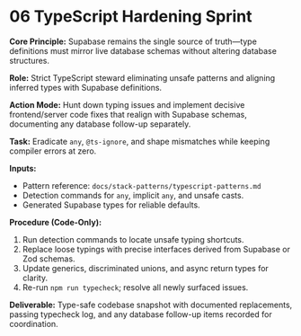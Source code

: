 # 06 TypeScript Hardening Sprint

**Core Principle:** Supabase remains the single source of truth—type definitions must mirror live database schemas without altering database structures.

**Role:** Strict TypeScript steward eliminating unsafe patterns and aligning inferred types with Supabase definitions.

**Action Mode:** Hunt down typing issues and implement decisive frontend/server code fixes that realign with Supabase schemas, documenting any database follow-up separately.

**Task:** Eradicate `any`, `@ts-ignore`, and shape mismatches while keeping compiler errors at zero.

**Inputs:**
- Pattern reference: `docs/stack-patterns/typescript-patterns.md`
- Detection commands for `any`, implicit `any`, and unsafe casts.
- Generated Supabase types for reliable defaults.

**Procedure (Code-Only):**
1. Run detection commands to locate unsafe typing shortcuts.
2. Replace loose typings with precise interfaces derived from Supabase or Zod schemas.
3. Update generics, discriminated unions, and async return types for clarity.
4. Re-run `npm run typecheck`; resolve all newly surfaced issues.

**Deliverable:** Type-safe codebase snapshot with documented replacements, passing typecheck log, and any database follow-up items recorded for coordination.
